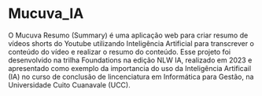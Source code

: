 # Mucuva_IA
O Mucuva Resumo (Summary) é uma aplicação web para criar resumo de vídeos shorts do Youtube utilizando Inteligência Artificial para transcrever o conteúdo do vídeo e realizar o resumo do conteúdo. Esse projeto foi desenvolvido na trilha Foundations na edição NLW IA, realizado em 2023 e apresentado como exemplo da importancia do uso da Inteligência Artificail (IA) no curso de conclusão de lincenciatura em Informática para Gestão, na Universidade Cuito Cuanavale (UCC).
